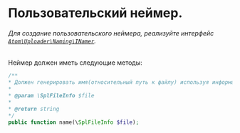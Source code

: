 Пользовательский неймер.
========================

###### Для создание пользовательского неймера, реализуйте интерфейс [`Atom\Uploader\Naming\INamer`](../../src/Naming/INamer.php).

Неймер должен иметь следующие методы:
```php
/**
* Должен генерировать имя(относительный путь к файлу) используя информацию о файле.
*
* @param \SplFileInfo $file
*
* @return string
*/
public function name(\SplFileInfo $file);
```